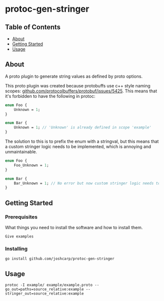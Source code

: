 # protoc-gen-stringer

## Table of Contents
+ [About](#about)
+ [Getting Started](#getting_started)
+ [Usage](#usage)

## About <a name = "about"></a>
A proto plugin to generate string values as defined by proto options.

This proto plugin was created because protobuffs use c++ style naming scopes: [github.com/protocolbuffers/protobuf/issues/5425](https://github.com/protocolbuffers/protobuf/issues/5425).
This means that it's forbidden to have the following in protoc:
```proto
enum Foo {
    Unknown = 1;
}

enum Bar {
    Unknown = 1; // 'Unknown' is already defined in scope 'example'
}

```
The solution to this is to prefix the enum with a stringval, but this means that a custom stringer logic needs to be implemented, which is annoying and unmaintainable.

```proto
enum Foo {
    Foo_Unknown = 1;
}

enum Bar {
    Bar_Unknown = 1; // No error but now custom stringer logic needs to be implemented
}

```

## Getting Started <a name = "getting_started"></a>

### Prerequisites

What things you need to install the software and how to install them.

```
Give examples
```

### Installing

```
go install github.com/joshcarp/protoc-gen-stringer
```

## Usage <a name = "usage"></a>

```
protoc -I example/ example/example.proto --go_out=paths=source_relative:example --stringer_out=source_relative:example
```